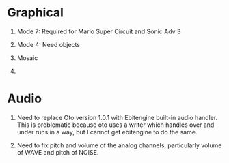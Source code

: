 # Graphical

1. Mode 7: Required for Mario Super Circuit and Sonic Adv 3

2. Mode 4: Need objects

3. Mosaic

4.




# Audio

1. Need to replace Oto version 1.0.1 with Ebitengine built-in audio handler.
This is problematic because oto uses a writer which handles over and under runs
in a way, but I cannot get ebitengine to do the same.

2. Need to fix pitch and volume of the analog channels, particularly volume of
WAVE and pitch of NOISE.

